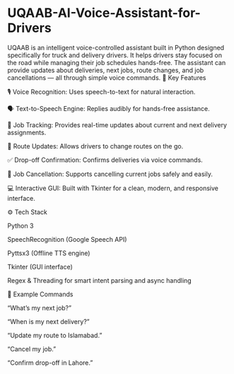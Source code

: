 # UQAAB-AI-Voice-Assistant-for-Drivers
UQAAB is an intelligent voice-controlled assistant built in Python designed specifically for truck and delivery drivers. It helps drivers stay focused on the road while managing their job schedules hands-free. The assistant can provide updates about deliveries, next jobs, route changes, and job cancellations — all through simple voice commands.
🚛 Key Features

🎙️ Voice Recognition: Uses speech-to-text for natural interaction.

🗣️ Text-to-Speech Engine: Replies audibly for hands-free assistance.

🧾 Job Tracking: Provides real-time updates about current and next delivery assignments.

🧭 Route Updates: Allows drivers to change routes on the go.

✅ Drop-off Confirmation: Confirms deliveries via voice commands.

🚫 Job Cancellation: Supports cancelling current jobs safely and easily.

💻 Interactive GUI: Built with Tkinter for a clean, modern, and responsive interface.

⚙️ Tech Stack

Python 3

SpeechRecognition (Google Speech API)

Pyttsx3 (Offline TTS engine)

Tkinter (GUI interface)

Regex & Threading for smart intent parsing and async handling

🧠 Example Commands

“What’s my next job?”

“When is my next delivery?”

“Update my route to Islamabad.”

“Cancel my job.”

“Confirm drop-off in Lahore.”
